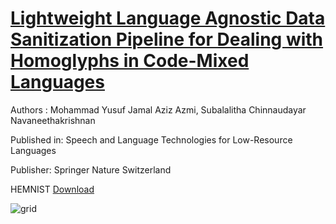 # [Lightweight Language Agnostic Data Sanitization Pipeline for Dealing with Homoglyphs in Code-Mixed Languages](https://www.springerprofessional.de/en/lightweight-language-agnostic-data-sanitization-pipeline-for-dea/27009748)

Authors : Mohammad Yusuf Jamal Aziz Azmi, Subalalitha Chinnaudayar Navaneethakrishnan

Published in: Speech and Language Technologies for Low-Resource Languages

Publisher: Springer Nature Switzerland

HEMNIST [Download](https://drive.google.com/file/d/173QXNAlfRlXYBaJE2M5dixJgngCbDPmp/view?usp=sharing)

![grid](https://github.com/user-attachments/assets/a652247b-f15f-4e00-ab04-4b3c75266da1)

